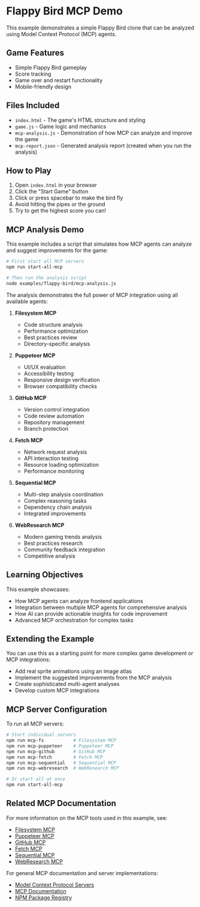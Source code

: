 # Flappy Bird MCP Demo

This example demonstrates a simple Flappy Bird clone that can be analyzed using Model Context Protocol (MCP) agents.

## Game Features

- Simple Flappy Bird gameplay
- Score tracking
- Game over and restart functionality
- Mobile-friendly design

## Files Included

- `index.html` - The game's HTML structure and styling
- `game.js` - Game logic and mechanics
- `mcp-analysis.js` - Demonstration of how MCP can analyze and improve the game
- `mcp-report.json` - Generated analysis report (created when you run the analysis)

## How to Play

1. Open `index.html` in your browser
2. Click the "Start Game" button
3. Click or press spacebar to make the bird fly
4. Avoid hitting the pipes or the ground
5. Try to get the highest score you can!

## MCP Analysis Demo

This example includes a script that simulates how MCP agents can analyze and suggest improvements for the game:

```bash
# First start all MCP servers
npm run start-all-mcp

# Then run the analysis script
node examples/flappy-bird/mcp-analysis.js
```

The analysis demonstrates the full power of MCP integration using all available agents:

1. **Filesystem MCP**

   - Code structure analysis
   - Performance optimization
   - Best practices review
   - Directory-specific analysis

2. **Puppeteer MCP**

   - UI/UX evaluation
   - Accessibility testing
   - Responsive design verification
   - Browser compatibility checks

3. **GitHub MCP**

   - Version control integration
   - Code review automation
   - Repository management
   - Branch protection

4. **Fetch MCP**

   - Network request analysis
   - API interaction testing
   - Resource loading optimization
   - Performance monitoring

5. **Sequential MCP**

   - Multi-step analysis coordination
   - Complex reasoning tasks
   - Dependency chain analysis
   - Integrated improvements

6. **WebResearch MCP**
   - Modern gaming trends analysis
   - Best practices research
   - Community feedback integration
   - Competitive analysis

## Learning Objectives

This example showcases:

- How MCP agents can analyze frontend applications
- Integration between multiple MCP agents for comprehensive analysis
- How AI can provide actionable insights for code improvement
- Advanced MCP orchestration for complex tasks

## Extending the Example

You can use this as a starting point for more complex game development or MCP integrations:

- Add real sprite animations using an image atlas
- Implement the suggested improvements from the MCP analysis
- Create sophisticated multi-agent analyses
- Develop custom MCP integrations

## MCP Server Configuration

To run all MCP servers:

```bash
# Start individual servers
npm run mcp-fs           # Filesystem MCP
npm run mcp-puppeteer    # Puppeteer MCP
npm run mcp-github       # GitHub MCP
npm run mcp-fetch        # Fetch MCP
npm run mcp-sequential   # Sequential MCP
npm run mcp-webresearch  # WebResearch MCP

# Or start all at once
npm run start-all-mcp
```

## Related MCP Documentation

For more information on the MCP tools used in this example, see:

- [Filesystem MCP](https://github.com/modelcontextprotocol/servers/tree/main/packages/server-filesystem)
- [Puppeteer MCP](https://github.com/modelcontextprotocol/servers/tree/main/packages/server-puppeteer)
- [GitHub MCP](https://github.com/modelcontextprotocol/servers/tree/main/packages/server-github)
- [Fetch MCP](https://github.com/modelcontextprotocol/servers/tree/main/packages/mcprouter)
- [Sequential MCP](https://github.com/modelcontextprotocol/servers/tree/main/packages/mcprouter)
- [WebResearch MCP](https://github.com/modelcontextprotocol/servers/tree/main/packages/server-webresearch)

For general MCP documentation and server implementations:

- [Model Context Protocol Servers](https://github.com/modelcontextprotocol/servers)
- [MCP Documentation](https://modelcontextprotocol.io)
- [NPM Package Registry](https://www.npmjs.com/org/modelcontextprotocol)
